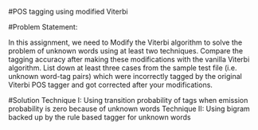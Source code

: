 #POS tagging using modified Viterbi

#Problem Statement:

In this assignment, we need to Modify the Viterbi algorithm to solve the problem of unknown words using at least two techniques.
Compare the tagging accuracy after making these modifications with the vanilla Viterbi algorithm.
List down at least three cases from the sample test file (i.e. unknown word-tag pairs) which were incorrectly tagged by the original Viterbi POS tagger and got corrected after your modifications.

#Solution
Technique I: Using transition probability of tags when emission probability is zero because of unknown words
Technique II: Using bigram backed up by the rule based tagger for unknown words

